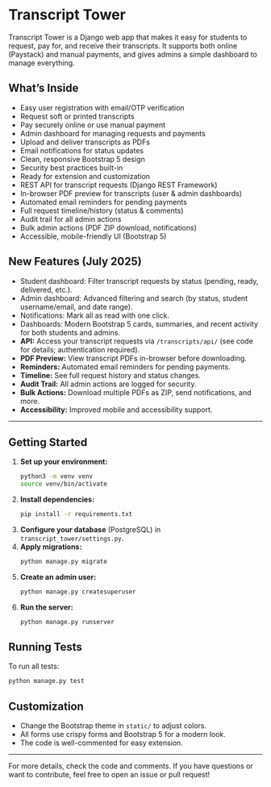 # Transcript Tower

Transcript Tower is a Django web app that makes it easy for students to request, pay for, and receive their transcripts. It supports both online (Paystack) and manual payments, and gives admins a simple dashboard to manage everything.

## What’s Inside

- Easy user registration with email/OTP verification
- Request soft or printed transcripts
- Pay securely online or use manual payment
- Admin dashboard for managing requests and payments
- Upload and deliver transcripts as PDFs
- Email notifications for status updates
- Clean, responsive Bootstrap 5 design
- Security best practices built-in
- Ready for extension and customization
- REST API for transcript requests (Django REST Framework)
- In-browser PDF preview for transcripts (user & admin dashboards)
- Automated email reminders for pending payments
- Full request timeline/history (status & comments)
- Audit trail for all admin actions
- Bulk admin actions (PDF ZIP download, notifications)
- Accessible, mobile-friendly UI (Bootstrap 5)

## New Features (July 2025)

- Student dashboard: Filter transcript requests by status (pending, ready, delivered, etc.).
- Admin dashboard: Advanced filtering and search (by status, student username/email, and date range).
- Notifications: Mark all as read with one click.
- Dashboards: Modern Bootstrap 5 cards, summaries, and recent activity for both students and admins.
- **API:** Access your transcript requests via `/transcripts/api/` (see code for details; authentication required).
- **PDF Preview:** View transcript PDFs in-browser before downloading.
- **Reminders:** Automated email reminders for pending payments.
- **Timeline:** See full request history and status changes.
- **Audit Trail:** All admin actions are logged for security.
- **Bulk Actions:** Download multiple PDFs as ZIP, send notifications, and more.
- **Accessibility:** Improved mobile and accessibility support.

---

## Getting Started

1. **Set up your environment:**
   ```sh
   python3 -m venv venv
   source venv/bin/activate
   ```
2. **Install dependencies:**
   ```sh
   pip install -r requirements.txt
   ```
3. **Configure your database** (PostgreSQL) in `transcript_tower/settings.py`.
4. **Apply migrations:**
   ```sh
   python manage.py migrate
   ```
5. **Create an admin user:**
   ```sh
   python manage.py createsuperuser
   ```
6. **Run the server:**
   ```sh
   python manage.py runserver
   ```

## Running Tests

To run all tests:
```sh
python manage.py test
```

## Customization

- Change the Bootstrap theme in `static/` to adjust colors.
- All forms use crispy forms and Bootstrap 5 for a modern look.
- The code is well-commented for easy extension.

---

For more details, check the code and comments. If you have questions or want to contribute, feel free to open an issue or pull request!
